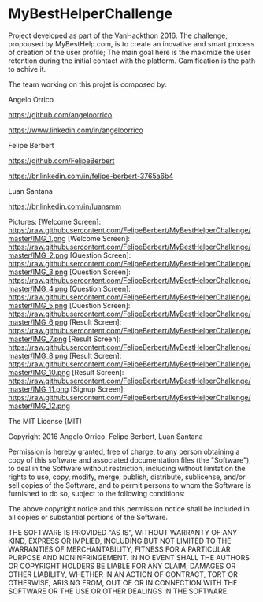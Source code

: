 # MyBestHelperChallenge

Project developed as part of the VanHackthon 2016. The challenge, propoused by MyBestHelp.com, is to create an inovative and smart process of creation of the user profile; The main goal here is the maximize the user retention during the initial contact with the platform. Gamification is the path to achive it.

The team working on this projet is composed by:

Angelo Orrico

https://github.com/angeloorrico

https://www.linkedin.com/in/angeloorrico

Felipe Berbert

https://github.com/FelipeBerbert

https://br.linkedin.com/in/felipe-berbert-3765a6b4

Luan Santana

https://br.linkedin.com/in/luansmm

Pictures:
[Welcome Screen]: https://raw.githubusercontent.com/FelipeBerbert/MyBestHelperChallenge/master/IMG_1.png
[Welcome Screen]: https://raw.githubusercontent.com/FelipeBerbert/MyBestHelperChallenge/master/IMG_2.png
[Question Screen]: https://raw.githubusercontent.com/FelipeBerbert/MyBestHelperChallenge/master/IMG_3.png
[Question Screen]: https://raw.githubusercontent.com/FelipeBerbert/MyBestHelperChallenge/master/IMG_4.png
[Question Screen]: https://raw.githubusercontent.com/FelipeBerbert/MyBestHelperChallenge/master/IMG_5.png
[Question Screen]: https://raw.githubusercontent.com/FelipeBerbert/MyBestHelperChallenge/master/IMG_6.png
[Result Screen]: https://raw.githubusercontent.com/FelipeBerbert/MyBestHelperChallenge/master/IMG_7.png
[Result Screen]: https://raw.githubusercontent.com/FelipeBerbert/MyBestHelperChallenge/master/IMG_8.png
[Result Screen]: https://raw.githubusercontent.com/FelipeBerbert/MyBestHelperChallenge/master/IMG_10.png
[Result Screen]: https://raw.githubusercontent.com/FelipeBerbert/MyBestHelperChallenge/master/IMG_11.png
[Signup Screen]: https://raw.githubusercontent.com/FelipeBerbert/MyBestHelperChallenge/master/IMG_12.png

The MIT License (MIT)

Copyright 2016 Angelo Orrico, Felipe Berbert, Luan Santana

Permission is hereby granted, free of charge, to any person obtaining a copy of
this software and associated documentation files (the "Software"), to deal in
the Software without restriction, including without limitation the rights to
use, copy, modify, merge, publish, distribute, sublicense, and/or sell copies of
the Software, and to permit persons to whom the Software is furnished to do so,
subject to the following conditions:

The above copyright notice and this permission notice shall be included in all
copies or substantial portions of the Software.

THE SOFTWARE IS PROVIDED "AS IS", WITHOUT WARRANTY OF ANY KIND, EXPRESS OR
IMPLIED, INCLUDING BUT NOT LIMITED TO THE WARRANTIES OF MERCHANTABILITY, FITNESS
FOR A PARTICULAR PURPOSE AND NONINFRINGEMENT. IN NO EVENT SHALL THE AUTHORS OR
COPYRIGHT HOLDERS BE LIABLE FOR ANY CLAIM, DAMAGES OR OTHER LIABILITY, WHETHER
IN AN ACTION OF CONTRACT, TORT OR OTHERWISE, ARISING FROM, OUT OF OR IN
CONNECTION WITH THE SOFTWARE OR THE USE OR OTHER DEALINGS IN THE SOFTWARE.
